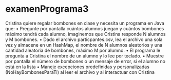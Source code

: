 # examenPrograma3

Cristina quiere regalar bombones en clase y necesita un programa en Java que:
• Pregunte por pantalla cuántos alumnos juegan y cuántos bombones máximo tendrá cada alumno,
imaginemos que Cristina responde N alumnos y M bombones.
• Dado el archivo particpantes.csv, lea el archivo una sola vez y almacene en un HashMap, el nombre
de N alumnos aleatorios y una cantidad aleatoria de bombones, máximo M por alumno.
• El programa le pregunta a Cristina el nombre de un alumno y lo lee por teclado.
• Muestre por pantalla el número de bombones o un mensaje de error, si el alumno no está en la
lista
• Maneje excepciones predefinidas y personalizadas (NoHayBombonesParaTi) al leer el archivo y al
interactuar con Cristina
